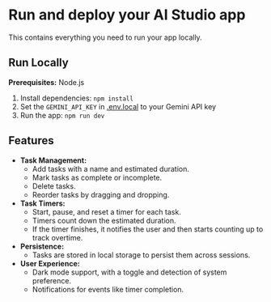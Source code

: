 # Run and deploy your AI Studio app

This contains everything you need to run your app locally.

## Run Locally

**Prerequisites:**  Node.js


1. Install dependencies:
   `npm install`
2. Set the `GEMINI_API_KEY` in [.env.local](.env.local) to your Gemini API key
3. Run the app:
   `npm run dev`

## Features

- **Task Management:**
    - Add tasks with a name and estimated duration.
    - Mark tasks as complete or incomplete.
    - Delete tasks.
    - Reorder tasks by dragging and dropping.
- **Task Timers:**
    - Start, pause, and reset a timer for each task.
    - Timers count down the estimated duration.
    - If the timer finishes, it notifies the user and then starts counting up to track overtime.
- **Persistence:**
    - Tasks are stored in local storage to persist them across sessions.
- **User Experience:**
    - Dark mode support, with a toggle and detection of system preference.
    - Notifications for events like timer completion.
